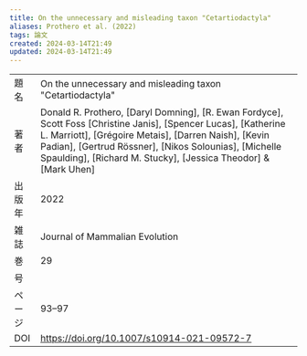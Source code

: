 ```yaml
---
title: On the unnecessary and misleading taxon "Cetartiodactyla"
aliases: Prothero et al. (2022)
tags: 論文
created: 2024-03-14T21:49
updated: 2024-03-14T21:49
---
```


|     |                                                                                                                                                                                                                                                                                                     |
| --- | --------------------------------------------------------------------------------------------------------------------------------------------------------------------------------------------------------------------------------------------------------------------------------------------------- |
| 題名  | On the unnecessary and misleading taxon "Cetartiodactyla"                                                                                                                                                                                                                                           |
| 著者  | Donald R. Prothero, [Daryl Domning], [R. Ewan Fordyce], Scott Foss [Christine Janis], [Spencer Lucas], [Katherine L. Marriott], [Grégoire Metais], [Darren Naish], [Kevin Padian], [Gertrud Rössner], [Nikos Solounias], [Michelle Spaulding], [Richard M. Stucky], [Jessica Theodor] & [Mark Uhen] |
| 出版年 | 2022                                                                                                                                                                                                                                                                                                |
| 雑誌  | Journal of Mammalian Evolution                                                                                                                                                                                                                                                                      |
| 巻   | 29                                                                                                                                                                                                                                                                                                  |
| 号   |                                                                                                                                                                                                                                                                                                     |
| ページ | 93–97                                                                                                                                                                                                                                                                                               |
| DOI | https://doi.org/10.1007/s10914-021-09572-7                                                                                                                                                                                                                                                          |


